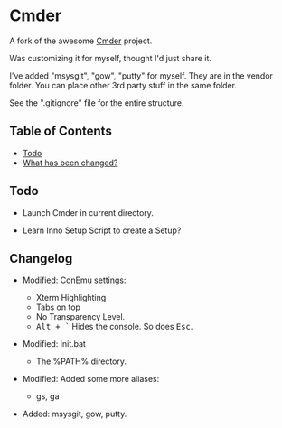 # Cmder
<!-- ![Butler](/Data/butler.png) -->

A fork of the awesome [Cmder](https://github.com/bliker/cmder/) project.

Was customizing it for myself, thought I'd just share it.

I've added "msysgit", "gow", "putty" for myself. They are in the vendor folder. You can place other 3rd party stuff in the same folder.

See the ".gitignore" file for the entire structure.

## Table of Contents

* [Todo](#todo)
* [What has been changed?](#changelog)

## <a name="todo"></a>Todo

* Launch Cmder in current directory.

* Learn Inno Setup Script to create a Setup?

## <a name="changelog"></a>Changelog

* Modified: ConEmu settings:
  * Xterm Highlighting
  * Tabs on top
  * No Transparency Level.
  * <kbd>Alt + `</kbd> Hides the console. So does <kbd>Esc</kbd>.

* Modified: init.bat
  * The %PATH% directory.

* Modified: Added some more aliases:
  * gs, ga

* Added: msysgit, gow, putty.
